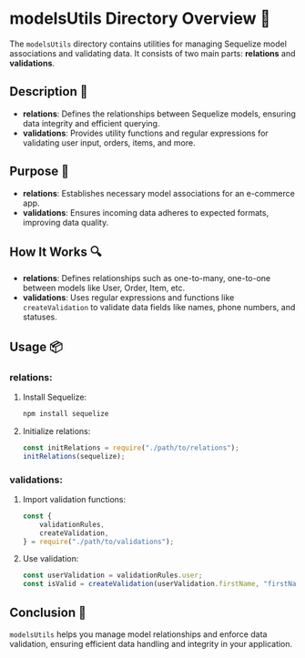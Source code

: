# modelsUtils Directory Overview 📂

The `modelsUtils` directory contains utilities for managing Sequelize model associations and validating data.
It consists of two main parts: **relations** and **validations**.

## Description 📝

-   **relations**: Defines the relationships between Sequelize models, ensuring data integrity and efficient querying.
-   **validations**: Provides utility functions and regular expressions for validating user input, orders, items, and more.

## Purpose 🎯

-   **relations**: Establishes necessary model associations for an e-commerce app.
-   **validations**: Ensures incoming data adheres to expected formats, improving data quality.

## How It Works 🔍

-   **relations**: Defines relationships such as one-to-many, one-to-one between models like User, Order, Item, etc.
-   **validations**: Uses regular expressions and functions like `createValidation` to validate data fields like names, phone numbers, and statuses.

## Usage 📦

### relations:

1. Install Sequelize:
    ```bash
    npm install sequelize
    ```
2. Initialize relations:
    ```javascript
    const initRelations = require("./path/to/relations");
    initRelations(sequelize);
    ```

### validations:

1. Import validation functions:
    ```javascript
    const {
        validationRules,
        createValidation,
    } = require("./path/to/validations");
    ```
2. Use validation:
    ```javascript
    const userValidation = validationRules.user;
    const isValid = createValidation(userValidation.firstName, "firstName");
    ```

## Conclusion 🚀

`modelsUtils` helps you manage model relationships and enforce data validation, ensuring efficient data handling and integrity in your application.
